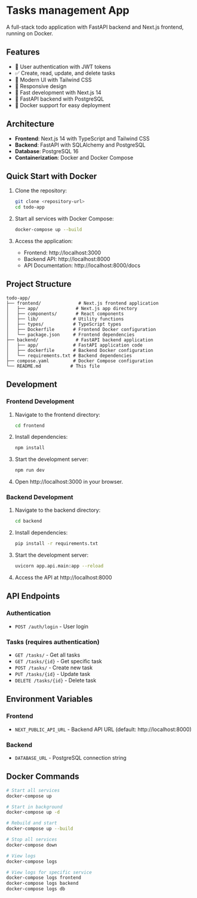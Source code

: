 # Tasks management App 

A full-stack todo application with FastAPI backend and Next.js frontend, running on Docker.

## Features

- 🔐 User authentication with JWT tokens
- ✅ Create, read, update, and delete tasks
- 🎨 Modern UI with Tailwind CSS
- 📱 Responsive design
- 🚀 Fast development with Next.js 14
- 🐍 FastAPI backend with PostgreSQL
- 🐳 Docker support for easy deployment

## Architecture

- **Frontend**: Next.js 14 with TypeScript and Tailwind CSS
- **Backend**: FastAPI with SQLAlchemy and PostgreSQL
- **Database**: PostgreSQL 16
- **Containerization**: Docker and Docker Compose

## Quick Start with Docker

1. Clone the repository:
   ```bash
   git clone <repository-url>
   cd todo-app
   ```

2. Start all services with Docker Compose:
   ```bash
   docker-compose up --build
   ```

3. Access the application:
   - Frontend: http://localhost:3000
   - Backend API: http://localhost:8000
   - API Documentation: http://localhost:8000/docs

## Project Structure

```
todo-app/
├── frontend/              # Next.js frontend application
│   ├── app/              # Next.js app directory
│   ├── components/       # React components
│   ├── lib/             # Utility functions
│   ├── types/           # TypeScript types
│   ├── Dockerfile       # Frontend Docker configuration
│   └── package.json     # Frontend dependencies
├── backend/              # FastAPI backend application
│   ├── app/             # FastAPI application code
│   ├── dockerfile       # Backend Docker configuration
│   └── requirements.txt # Backend dependencies
├── compose.yaml         # Docker Compose configuration
└── README.md           # This file
```

## Development

### Frontend Development

1. Navigate to the frontend directory:
   ```bash
   cd frontend
   ```

2. Install dependencies:
   ```bash
   npm install
   ```

3. Start the development server:
   ```bash
   npm run dev
   ```

4. Open http://localhost:3000 in your browser.

### Backend Development

1. Navigate to the backend directory:
   ```bash
   cd backend
   ```

2. Install dependencies:
   ```bash
   pip install -r requirements.txt
   ```

3. Start the development server:
   ```bash
   uvicorn app.api.main:app --reload
   ```

4. Access the API at http://localhost:8000

## API Endpoints

### Authentication
- `POST /auth/login` - User login

### Tasks (requires authentication)
- `GET /tasks/` - Get all tasks
- `GET /tasks/{id}` - Get specific task
- `POST /tasks/` - Create new task
- `PUT /tasks/{id}` - Update task
- `DELETE /tasks/{id}` - Delete task

## Environment Variables

### Frontend
- `NEXT_PUBLIC_API_URL` - Backend API URL (default: http://localhost:8000)

### Backend
- `DATABASE_URL` - PostgreSQL connection string

## Docker Commands

```bash
# Start all services
docker-compose up

# Start in background
docker-compose up -d

# Rebuild and start
docker-compose up --build

# Stop all services
docker-compose down

# View logs
docker-compose logs

# View logs for specific service
docker-compose logs frontend
docker-compose logs backend
docker-compose logs db
```
